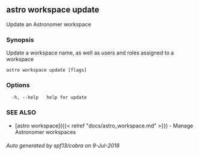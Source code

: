 ## astro workspace update

Update an Astronomer workspace

### Synopsis

Update a workspace name, as well as users and roles assigned to a workspace

```
astro workspace update [flags]
```

### Options

```
  -h, --help   help for update
```

### SEE ALSO

* [astro workspace]({{< relref "docs/astro_workspace.md" >}})	 - Manage Astronomer workspaces

###### Auto generated by spf13/cobra on 9-Jul-2018
